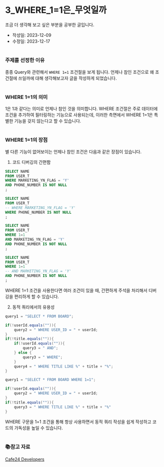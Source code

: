 # 3_WHERE_1=1은_무엇일까
조금 더 생각해 보고 싶은 부분을 공부한 글입니다.

- 작성일: 2023-12-09
- 수정일: 2023-12-17



#
### 주제를 선정한 이유
종종 Query와 관련해서 `WHERE 1=1` 조건절을 보게 됩니다.
언제나 참인 조건으로 왜 조건절에 쓰일까에 대해 생각해보고자 글을 작성하게 되었습니다.



#
### WHERE 1=1의 의미
1은 1과 같다는 의미로 언제나 참인 것을 의미합니다. WHERE 조건절은 주로 데이터에 조건을 추가하여 필터링하는 기능으로 사용되는데, 이러한 측면에서 WHERE 1=1은 특별한 기능을 갖지 않는다고 할 수 있습니다. <br/>



#
### WHERE 1=1의 장점
별 다른 기능이 없어보이는 언제나 참인 조건은 다음과 같은 장점이 있습니다.
1. 코드 디버깅의 간편함
```sql
SELECT NAME
FROM USER_T
WHERE MARKETING_YN_FLAG = 'Y'
AND PHONE_NUMBER IS NOT NULL
;

SELECT NAME
FROM USER_T
-- WHERE MARKETING_YN_FLAG = 'Y'
WHERE PHONE_NUMBER IS NOT NULL
;

```

```sql
SELECT NAME
FROM USER_T
WHERE 1=1
AND MARKETING_YN_FLAG = 'Y'
AND PHONE_NUMBER IS NOT NULL
;

SELECT NAME
FROM USER_T
WHERE 1=1
-- AND MARKETING_YN_FLAG = 'Y'
AND PHONE_NUMBER IS NOT NULL
;
```
WHERE 1=1 조건을 사용한다면 여러 조건이 있을 때, 간편하게 주석을 처리해서 디버깅을 편리하게 할 수 있습니다.

2. 동적 쿼리에서의 유용성
```java
query1 = "SELECT * FROM BOARD";

if(!userId.equals("")){
    query2 = " WHERE USER_ID = " + userId;
}
if(!title.equals("")){
    if(!userId.equals("")){
        query3 = " AND";
    } else {
        query3 = " WHERE";
    }
    query4 = " WHERE TITLE LIKE %" + title + "%";
}
```
```java
query1 = "SELECT * FROM BOARD WHERE 1=1";

if(!userId.equals("")){
    query2 = " WHERE USER_ID = " + userId;
}
if(!title.equals("")){
    query3 = " WHERE TITLE LIKE %" + title + "%"
}
```
WHERE 구문을 1=1 조건을 통해 항상 사용하면서 동적 쿼리 작성을 쉽게 작성하고 코드의 가독성을 높일 수 있습니다.



#
### 📚참고 자료
[Cafe24 Developers](https://developers.cafe24.com/docs/en/api/admin/#cashreceipt) <br/>
